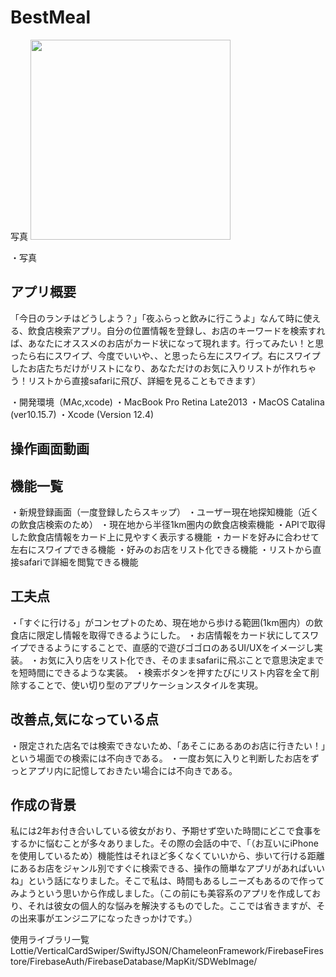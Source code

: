 <h1>BestMeal</h1>

写真
<img src="https://user-images.githubusercontent.com/72218177/107169228-b722fd80-6a00-11eb-80ab-458e7de6b661.jpg" width="320px">



・写真
<h2>アプリ概要</h2>
「今日のランチはどうしよう？」「夜ふらっと飲みに行こうよ」なんて時に使える、飲食店検索アプリ。自分の位置情報を登録し、お店のキーワードを検索すれば、あなたにオススメのお店がカード状になって現れます。行ってみたい！と思ったら右にスワイプ、今度でいいや、、と思ったら左にスワイプ。右にスワイプしたお店たちだけがリストになり、あなただけのお気に入りリストが作れちゃう！リストから直接safariに飛び、詳細を見ることもできます）

・開発環境（MAc,xcode)
・MacBook Pro Retina Late2013
・MacOS Catalina (ver10.15.7)
・Xcode (Version 12.4)

<h2>操作画面動画</h2>

<h2>機能一覧</h2>
・新規登録画面（一度登録したらスキップ）
・ユーザー現在地探知機能（近くの飲食店検索のため）
・現在地から半径1km圏内の飲食店検索機能
・APIで取得した飲食店情報をカード上に見やすく表示する機能
・カードを好みに合わせて左右にスワイプできる機能
・好みのお店をリスト化できる機能
・リストから直接safariで詳細を閲覧できる機能

<h2>工夫点</h2>
・「すぐに行ける」がコンセプトのため、現在地から歩ける範囲(1km圏内）の飲食店に限定し情報を取得できるようにした。
・お店情報をカード状にしてスワイプできるようにすることで、直感的で遊びゴゴロのあるUI/UXをイメージし実装。
・お気に入り店をリスト化でき、そのままsafariに飛ぶことで意思決定までを短時間にできるような実装。
・検索ボタンを押すたびにリスト内容を全て削除することで、使い切り型のアプリケーションスタイルを実現。

<h2>改善点,気になっている点</h2>
・限定された店名では検索できないため、「あそこにあるあのお店に行きたい！」という場面での検索には不向きである。
・一度お気に入りと判断したお店をずっとアプリ内に記憶しておきたい場合には不向きである。

<h2>作成の背景</h2>
私には2年お付き合いしている彼女がおり、予期せず空いた時間にどこで食事をするかに悩むことが多々ありました。その際の会話の中で、「（お互いにiPhoneを使用しているため）機能性はそれほど多くなくていいから、歩いて行ける距離にあるお店をジャンル別ですぐに検索できる、操作の簡単なアプリがあればいいね」という話になりました。そこで私は、時間もあるしニーズもあるので作ってみようという思いから作成しました。（この前にも美容系のアプリを作成しており、それは彼女の個人的な悩みを解決するものでした。ここでは省きますが、その出来事がエンジニアになったきっかけです。）



使用ライブラリ一覧
Lottie/VerticalCardSwiper/SwiftyJSON/ChameleonFramework/FirebaseFirestore/FirebaseAuth/FirebaseDatabase/MapKit/SDWebImage/
